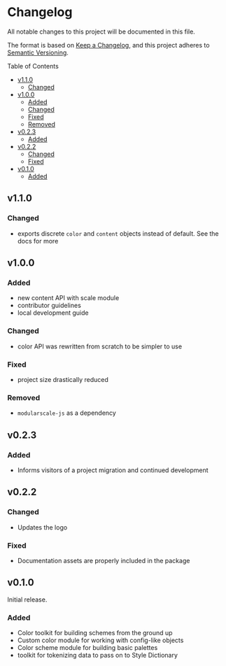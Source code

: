 # Changelog

All notable changes to this project will be documented in this file.

The format is based on [Keep a Changelog](https://keepachangelog.com/en/1.0.0/), and this project adheres to [Semantic Versioning](https://semver.org/spec/v2.0.0.html).

<!-- START doctoc generated TOC please keep comment here to allow auto update -->
<!-- DON'T EDIT THIS SECTION, INSTEAD RE-RUN doctoc TO UPDATE -->
Table of Contents

- [v1.1.0](#v110)
    - [Changed](#changed)
- [v1.0.0](#v100)
    - [Added](#added)
    - [Changed](#changed-1)
    - [Fixed](#fixed)
    - [Removed](#removed)
- [v0.2.3](#v023)
    - [Added](#added-1)
- [v0.2.2](#v022)
    - [Changed](#changed-2)
    - [Fixed](#fixed-1)
- [v0.1.0](#v010)
    - [Added](#added-2)

<!-- END doctoc generated TOC please keep comment here to allow auto update -->

## v1.1.0

### Changed

+ exports discrete `color` and `content` objects instead of default. See the docs for more

## v1.0.0

### Added

+ new content API with scale module
+ contributor guidelines
+ local development guide

### Changed

+ color API was rewritten from scratch to be simpler to use

### Fixed

+ project size drastically reduced

### Removed

+ `modularscale-js` as a dependency

## v0.2.3

### Added

+ Informs visitors of a project migration and continued development

## v0.2.2

### Changed

+ Updates the logo

### Fixed

+ Documentation assets are properly included in the package

## v0.1.0

Initial release.

### Added

+ Color toolkit for building schemes from the ground up
+ Custom color module for working with config-like objects
+ Color scheme module for building basic palettes
+ toolkit for tokenizing data to pass on to Style Dictionary


